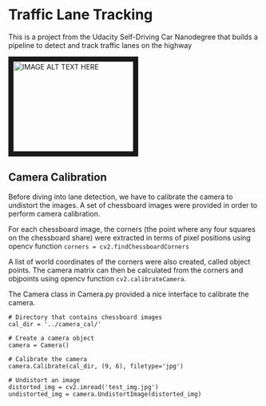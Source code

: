 # Traffic Lane Tracking

This is a project from the Udacity Self-Driving Car Nanodegree that builds a pipeline to detect and track traffic lanes on the highway

<a href="http://www.youtube.com/watch?feature=player_embedded&v=wRnFrW5-yrg
" target="_blank"><img src="http://img.youtube.com/vi/wRnFrW5-yrg/0.jpg" 
alt="IMAGE ALT TEXT HERE" width="240" height="180" border="10" /></a>

## Camera Calibration
Before diving into lane detection, we have to calibrate the camera to undistort the images.
A set of chessboard images were provided in order to perform camera calibration.

For each chessboard image, the corners (the point where any four squares on the chessboard share) were extracted in terms of pixel positions using opencv function
```corners = cv2.findChessboardCorners```

A list of world coordinates of the corners were also created, called object points. The camera matrix can then be calculated from the corners and objpoints using opencv function ```cv2.calibrateCamera```.

The Camera class in Camera.py provided a nice interface to calibrate the camera.

```
# Directory that contains chessboard images
cal_dir = '../camera_cal/'

# Create a camera object
camera = Camera()

# Calibrate the camera
camera.Calibrate(cal_dir, (9, 6), filetype='jpg')

# Undistort an image
distorted_img = cv2.imread('test_img.jpg')
undistorted_img = camera.UndistortImage(distorted_img)
```




